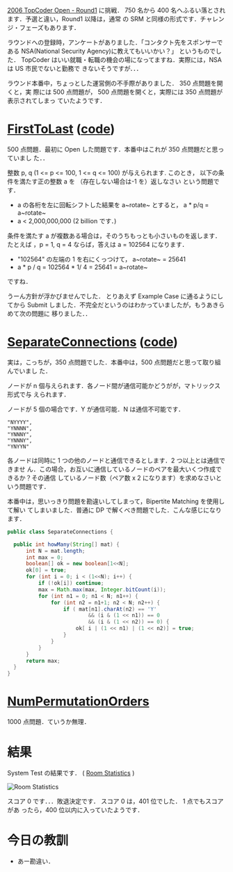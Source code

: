 <!--
title: 2006 TopCoder Open - Round1 撃墜
date: 2006-03-05
-->

[2006 TopCoder Open - Round1](http://www.topcoder.com/stat?c=round_overview&rd=9917)
に挑戦． 750 名から 400 名へふるい落とされます．予選と違い，Round1 以降は，通常
の SRM と同様の形式です．チャレンジ・フェーズもあります．

ラウンドへの登録時，アンケートがありました．「コンタクト先をスポンサーである
NSA(National Security Agency)に教えてもいいかい？」 というものでした． TopCoder
はいい就職・転職の機会の場になってますね．実際には，NSA は US 市民でないと勤務で
きないそうですが．．．

ラウンド本番中，ちょっとした運営側の不手際がありました． 350 点問題を開くと，実
際には 500 点問題が， 500 点問題を開くと，実際には 350 点問題が表示されてしまっ
ていたようです．

# [FirstToLast](http://www.topcoder.com/stat?c=problem_statement&pm=6054&rd=9917) ([code](http://www.topcoder.com/stat?c=problem_solution&rm=247796&rd=9917&pm=6054&cr=15632820))

500 点問題．最初に Open した問題です．本番中はこれが 350 点問題だと思っていまし
た．．

整数 p, q (1 &lt;= p &lt;= 100, 1 &lt;= q &lt;= 100) が与えられます. このとき，
以下の条件を満たす正の整数 a を （存在しない場合は-1 を）返しなさい という問題で
す．

- a の各桁を左に回転シフトした結果を a~rotate~ とすると， a \* p/q = a~rotate~
- a &lt; 2,000,000,000 (2 billion です．)

条件を満たす a が複数ある場合は，そのうちもっとも小さいものを返します．たとえば
，p = 1, q = 4 ならば，答えは a = 102564 になります．

- "102564" の左端の 1 を右にくっつけて， a~rotate~ = 25641
- a \* p / q = 102564 \* 1/ 4 = 25641 = a~rotate~

ですね．

うーん方針が浮かびませんでした． とりあえず Example Case に通るようにしてから
Submit しました．不完全だというのはわかっていましたが，もうあきらめて次の問題に
移りました．．

# [SeparateConnections](http://www.topcoder.com/stat?c=problem_statement&pm=6095&rd=9917) ([code](http://www.topcoder.com/stat?c=problem_solution&rm=247796&rd=9917&pm=6095&cr=15632820))

実は，こっちが，350 点問題でした．本番中は，500 点問題だと思って取り組んでいまし
た．

ノードが n 個与えられます．各ノード間が通信可能かどうがが，マトリックス形式で与
えられます．

ノードが 5 個の場合です．Y が通信可能．N は通信不可能です．

```
"NYYYY",
"YNNNN",
"YNNNY",
"YNNNY",
"YNYYN"
```

各ノードは同時に 1 つの他のノードと通信できるとします．2 つ以上とは通信できませ
ん．この場合，お互いに通信しているノードのペアを最大いくつ作成できるか？その通信
しているノード数（ペア数 x 2 になります）を求めなさいという問題です．

本番中は，思いっきり問題を勘違いしてしまって，Bipertite Matching を使用して解い
てしまいました．普通に DP で解くべき問題でした．こんな感じになります．

```java
public class SeparateConnections {

  public int howMany(String[] mat) {
      int N = mat.length;
      int max = 0;
      boolean[] ok = new boolean[1<<N];
      ok[0] = true;
      for (int i = 0; i < (1<<N); i++) {
          if (!ok[i]) continue;
          max = Math.max(max, Integer.bitCount(i));
          for (int n1 = 0; n1 < N; n1++) {
              for (int n2 = n1+1; n2 < N; n2++) {
                  if ( mat[n1].charAt(n2) == 'Y'
                          && (i & (1 << n1)) == 0
                          && (i & (1 << n2)) == 0) {
                      ok[ i | (1 << n1) | (1 << n2)] = true;
                  }
              }
          }
      }
      return max;
  }
}
```

# [NumPermutationOrders](http://www.topcoder.com/stat?c=problem_statement&pm=6052&rd=9917)

1000 点問題．ていうか無理．

# 結果

System Test の結果です． (
[Room Statistics](http://www.topcoder.com/stat?c=coder_room_stats&cr=15632820&rd=9917&rm=247796)
)

![Room Statistics](http://static.flickr.com/40/108055384_109a3de959_o.png)

スコア 0 です．．．敗退決定です． スコア 0 は，401 位でした． 1 点でもスコアがあ
ったら，400 位以内に入っていたようです．

# 今日の教訓

- あー勘違い．
